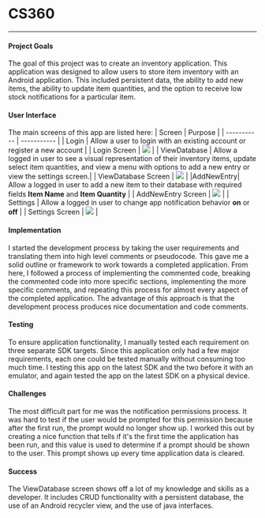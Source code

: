 # CS360

---

#### Project Goals

The goal of this project was to create an inventory application. This application was designed to allow users to store item inventory with an Android application. This included persistent data, the ability to add new items, the ability to update item quantities, and the option to receive low stock notifications for a particular item.

#### User Interface

The main screens of this app are listed here:
| Screen    | Purpose |
| ----------- | ----------- |
| Login     | Allow a user to login with an existing account or register a new account        |
| Login Screen | ![](https://i.imgur.com/UqJTKHJ.jpg) |
| ViewDatabase   | Allow a logged in user to see a visual representation of their inventory items, update select item quantities, and view a menu with options to add a new entry or view the settings screen.|
| ViewDatabase Screen | ![](https://i.imgur.com/DMXOd9W.jpg) |
|AddNewEntry| Allow a logged in user to add a new item to their database with required fields **Item Name** and **Item Quantity** |
| AddNewEntry Screen | ![](https://imgur.com/oao7QRB.jpg) |
| Settings | Allow a logged in user to change app notification behavior **on** or **off** |
| Settings Screen | ![](https://imgur.com/84t16oD.jpg) |

#### Implementation

I started the development process by taking the user requirements and translating them into high level comments or pseudocode. This gave me a solid outline or framework to work towards a completed application. From here, I followed a process of implementing the commented code, breaking the commented code into more specific sections, implementing the more specific comments, and repeating this process for almost every aspect of the completed application. The advantage of this approach is that the development process produces nice documentation and code comments.

#### Testing

To ensure application functionality, I manually tested each requirement on three separate SDK targets. Since this application only had a few major requirements, each one could be tested manually without consuming too much time. I testing this app on the latest SDK and the two before it with an emulator, and again tested the app on the latest SDK on a physical device. 

#### Challenges

The most difficult part for me was the notification permissions process. It was hard to test if the user would be prompted for this permission because after the first run, the prompt would no longer show up. I worked this out by creating a nice function that tells if it's the first time the application has been run, and this value is used to determine if a prompt should be shown to the user. This prompt shows up every time application data is cleared.

#### Success

The ViewDatabase screen shows off a lot of my knowledge and skills as a developer. It includes CRUD functionality with a persistent database, the use of an Android recycler view, and the use of java interfaces. 